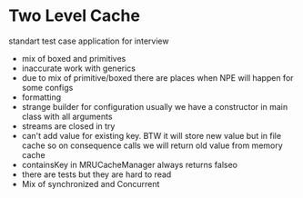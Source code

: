 # Two Level Cache

standart test case application for interview 

  *  mix of boxed and primitives 
  *   inaccurate work with generics 
  *   due to mix of primitive/boxed there are places when NPE will happen for some configs 
  *   formatting 
  *   strange builder for configuration usually we have a constructor in main class with all arguments 
  *   streams are closed in try 
  *   can't add value for existing key. BTW it will store new value but in file cache so on consequence calls we will return old value from memory cache 
  *   containsKey in MRUCacheManager always returns falseо
  *   there are tests but they are hard to read 
  *   Mix of synchronized and Concurrent
  
  

 
